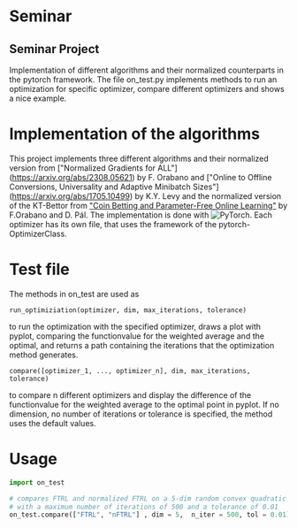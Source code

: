 # Seminar 
## Seminar Project

Implementation of different algorithms and their normalized counterparts in the pytorch framework.
The file on_test.py implements methods to run an optimization for specific optimizer, compare different optimizers and shows a nice example.

# Implementation of the algorithms

This project implements three different algorithms and their normalized version from ["Normalized Gradients for ALL"] (https://arxiv.org/abs/2308.05621) by F. Orabano and ["Online to Offline Conversions, Universality and Adaptive Minibatch Sizes"] (https://arxiv.org/abs/1705.10499) by K.Y. Levy and the normalized version of the KT-Bettor from ["Coin Betting and Parameter-Free Online Learning"](https://arxiv.org/abs/1602.04128) by F.Orabano and D. Pál.
The implementation is done with ![PyTorch](https://pytorch.org/). Each optimizer has its own file, that uses the framework of the pytorch-OptimizerClass.

# Test file
The methods in on_test are used as
```
run_optimiziation(optimizer, dim, max_iterations, tolerance)
```
to run the optimization with the specified optimizer, draws a plot with pyplot, comparing the functionvalue for the weighted average and the optimal, and returns a path containing the iterations that the optimization method generates.
```
compare([optimizer_1, ..., optimizer_n], dim, max_iterations, tolerance)
```
to compare n different optimizers and display the difference of the functionvalue for the weighted average to the optimal point in pyplot. If no dimension, no number of iterations or tolerance is specified, the method uses the default values.


# Usage
```python
import on_test

# compares FTRL and normalized FTRL on a 5-dim random convex quadratic programming 
# with a maximum number of iterations of 500 and a tolerance of 0.01
on_test.compare(["FTRL", "nFTRL"] , dim = 5,  n_iter = 500, tol = 0.01)
```




